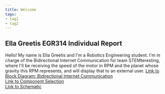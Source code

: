 ```yaml
---
title: Welcome
tags:
- tag1
- tag2
---
```

## Ella Greetis EGR314 Individual Report
Hello! My name is Ella Greetis and I'm a Robotics Engineering student. I'm in charge of the Bidirectional Internet Communication for team STEMteresting, where I'll be receiving the speed of the motor in RPM and the planet whose gravity this RPM represents, and will display that to an external user. 
[Link to Block Diagram: Bidirectional Internet Communication](01BlockDiagram.md) <br>
[Link to Component Selection](02componentSelection.md) <br>
[Link to Schematic](03schematic.md) <br>

